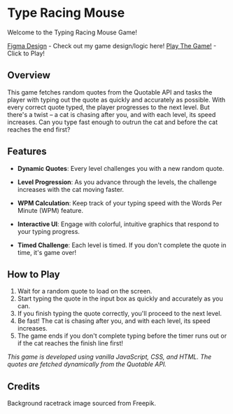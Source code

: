 # Type Racing Mouse
Welcome to the Typing Racing Mouse Game! 

[Figma Design](https://www.figma.com/file/MEq6Phdkyy3dceOgdBrlEn/Type-Racing-Mouse?type=whiteboard&node-id=0%3A1&t=ZBKBAXBA1guzeqs7-1) - Check out my game design/logic here! 
[Play The Game!](https://wiwianquek.github.io/typeracingmouse/typeracingmouse) - Click to Play! 


## Overview
This game fetches random quotes from the Quotable API and tasks the player with typing out the quote as quickly and accurately as possible. With every correct quote typed, the player progresses to the next level. But there's a twist – a cat is chasing after you, and with each level, its speed increases. Can you type fast enough to outrun the cat and before the cat reaches the end first?

## Features
- **Dynamic Quotes**: Every level challenges you with a new random quote.

- **Level Progression**: As you advance through the levels, the challenge increases with the cat moving faster.

- **WPM Calculation**: Keep track of your typing speed with the Words Per Minute (WPM) feature.

- **Interactive UI**: Engage with colorful, intuitive graphics that respond to your typing progress.

- **Timed Challenge**: Each level is timed. If you don't complete the quote in time, it's game over!

## How to Play
1. Wait for a random quote to load on the screen.
2. Start typing the quote in the input box as quickly and accurately as you can.
3. If you finish typing the quote correctly, you'll proceed to the next level.
4. Be fast! The cat is chasing after you, and with each level, its speed increases.
5. The game ends if you don't complete typing before the timer runs out or if the cat reaches the finish line first! 

*This game is developed using vanilla JavaScript, CSS, and HTML. The quotes are fetched dynamically from the Quotable API.*

## Credits
Background racetrack image sourced from Freepik.